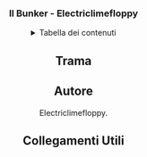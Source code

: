 <div align="center">
<h3 align="center">Il Bunker - Electriclimefloppy</h3>

<details>
  <summary>Tabella dei contenuti</summary>
  <ol>
    <li>
      <a href="#trama">Trama</a>
    </li>
    <li><a href="#autore">Autore</a></li>
    <li><a href="#collegamenti-utili">Collegamenti Utili</a></li>
  </ol>
</details>

## Trama

## Autore
Electriclimefloppy.

## Collegamenti Utili

</div>
